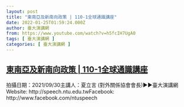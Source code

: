```yaml
---
layout: post
title: "東南亞及新南向政策 | 110-1全球通識講座"
date: 2022-01-25T01:59:24.000Z
author: 臺大演講網
from: https://www.youtube.com/watch?v=h5fcIH7UgA0
tags: [ 臺大演講網 ]
categories: [ 臺大演講網 ]
---
```

<!--1643075964000-->
[東南亞及新南向政策 | 110-1全球通識講座](https://www.youtube.com/watch?v=h5fcIH7UgA0)
------

<div>
拍攝日期：2021/09/30主講人：夏立言 (對外關係協會會長)►►臺大演講網Website: http://speech.ntu.edu.twFacebook: http://www.facebook.com/ntuspeech
</div>
